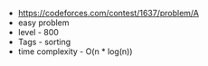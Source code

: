 * https://codeforces.com/contest/1637/problem/A
* easy problem
* level - 800
* Tags - sorting
* time complexity - O(n * log(n))
